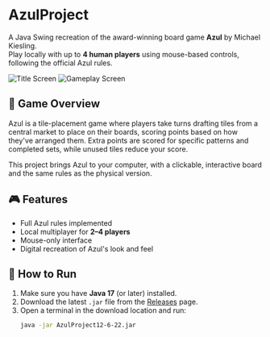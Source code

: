 # AzulProject

A Java Swing recreation of the award-winning board game **Azul** by Michael Kiesling.  
Play locally with up to **4 human players** using mouse-based controls, following the official Azul rules.

![Title Screen](assets/screenshots/title.png)
![Gameplay Screen](assets/screenshots/gameplay.png)

## 📜 Game Overview
Azul is a tile-placement game where players take turns drafting tiles from a central market to place on their boards, scoring points based on how they've arranged them. Extra points are scored for specific patterns and completed sets, while unused tiles reduce your score.

This project brings Azul to your computer, with a clickable, interactive board and the same rules as the physical version.

## 🎮 Features
- Full Azul rules implemented
- Local multiplayer for **2–4 players**
- Mouse-only interface
- Digital recreation of Azul's look and feel

## 🚀 How to Run
1. Make sure you have **Java 17** (or later) installed.
2. Download the latest `.jar` file from the [Releases](https://github.com/lucca-t/AzulProject/releases) page.
3. Open a terminal in the download location and run:
   ```bash
   java -jar AzulProject12-6-22.jar

